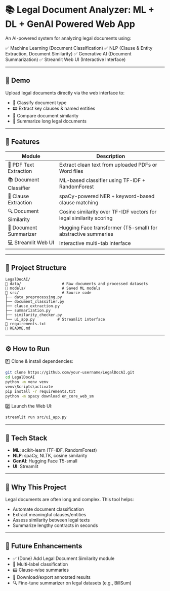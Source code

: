 # 📚 Legal Document Analyzer: ML + DL + GenAI Powered Web App

An AI-powered system for analyzing legal documents using:

✅ Machine Learning (Document Classification)
✅ NLP (Clause & Entity Extraction, Document Similarity)
✅ Generative AI (Document Summarization)
✅ Streamlit Web UI (Interactive Interface)

---

## 🚀 Demo

Upload legal documents directly via the web interface to:

* 📁 Classify document type
* 📟 Extract key clauses & named entities
* 🤝 Compare document similarity
* 📝 Summarize long legal documents


---

## 🌟 Features

| Module                 | Description                                                        |
| ---------------------- | ------------------------------------------------------------------ |
| 📄 PDF Text Extraction | Extract clean text from uploaded PDFs or Word files                |
| 📚 Document Classifier | ML-based classifier using TF-IDF + RandomForest                    |
| 📁 Clause Extraction   | spaCy-powered NER + keyword-based clause matching                  |
| 🔍 Document Similarity | Cosine similarity over TF-IDF vectors for legal similarity scoring |
| 📝 Document Summarizer | Hugging Face transformer (T5-small) for abstractive summaries      |
| 💻 Streamlit Web UI    | Interactive multi-tab interface                                    |

---

## 📂 Project Structure

```
LegalDocAI/
🔹 data/                  # Raw documents and processed datasets
🔹 models/                # Saved ML models
🔹 src/                   # Source code
├── data_preprocessing.py
├── document_classifier.py
├── clause_extraction.py
├── summarization.py
├── similarity_checker.py
└── ui_app.py          # Streamlit interface
🔹 requirements.txt
🔹 README.md
```

---

## ⚙️ How to Run

1️⃣ Clone & install dependencies:

```bash
git clone https://github.com/your-username/LegalDocAI.git
cd LegalDocAI
python -m venv venv
venv\Scripts\activate
pip install -r requirements.txt
python -m spacy download en_core_web_sm
```

2️⃣ Launch the Web UI:

```bash
streamlit run src/ui_app.py
```

---

## 🤖 Tech Stack

* **ML**: scikit-learn (TF-IDF, RandomForest)
* **NLP**: spaCy, NLTK, cosine similarity
* **GenAI**: Hugging Face T5-small
* **UI**: Streamlit

---

## 💼 Why This Project

Legal documents are often long and complex. This tool helps:

* Automate document classification
* Extract meaningful clauses/entities
* Assess similarity between legal texts
* Summarize lengthy contracts in seconds

---

## 🚧 Future Enhancements

* ✅ (Done) Add Legal Document Similarity module
* 🧠 Multi-label classification
* 📟 Clause-wise summaries
* 📅 Download/export annotated results
* 🔍 Fine-tune summarizer on legal datasets (e.g., BillSum)
